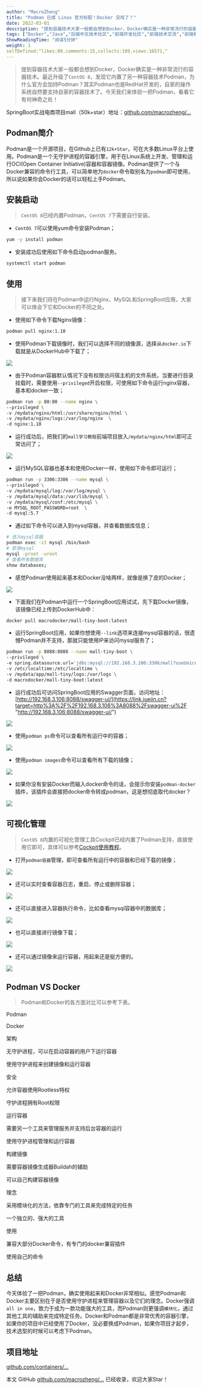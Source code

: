 ```yaml
---
author: "MacroZheng"
title: "Podman 已成 Linux 官方标配！Docker 没戏了？"
date: 2022-03-01
description: "提到容器技术大家一般都会想到Docker，Docker确实是一种非常流行的容器技术。最近升级了CentOS8，发现内置了另一种容器技术Podman，为什么官方会加持Podman？今天我们就来体验一把！"
tags: ["Docker","Java","后端中文技术社区","前端开发社区","前端技术交流","前端框架教程","JavaScript 学习资源","CSS 技巧与最佳实践","HTML5 最新动态","前端工程师职业发展","开源前端项目","前端技术趋势"]
ShowReadingTime: "阅读5分钟"
weight: 1
selfDefined:"likes:80,comments:15,collects:109,views:16571,"
---
```

> 提到容器技术大家一般都会想到Docker，Docker确实是一种非常流行的容器技术。最近升级了`CentOS 8`，发现它内置了另一种容器技术Podman，为什么官方会加持Podman？其实Podman也是RedHat开发的，自家的操作系统自然要支持自家的容器技术了。今天我们来体验一把Podman，看看它有何神奇之处！

SpringBoot实战电商项目mall（50k+star）地址：[github.com/macrozheng/…](https://link.juejin.cn?target=https%3A%2F%2Fgithub.com%2Fmacrozheng%2Fmall "https://github.com/macrozheng/mall")

Podman简介
--------

Podman是一个开源项目，在Github上已有`12k+Star`，可在大多数Linux平台上使用。Podman是一个无守护进程的容器引擎，用于在Linux系统上开发、管理和运行OCI(Open Container Initiative)容器和容器镜像。Podman提供了一个与Docker兼容的命令行工具，可以简单地为`docker`命令取别名为`podman`即可使用，所以说如果你会Docker的话可以轻松上手Podman。

安装启动
----

> `CentOS 8`已经内置Podman，`CentOS 7`下需要自行安装。

*   `CentOS 7`可以使用yum命令安装Podman；

```bash
yum -y install podman
```

*   安装成功后使用如下命令启动podman服务。

```bash
systemctl start podman
```

使用
--

> 接下来我们将在Podman中运行Nginx、MySQL和SpringBoot应用，大家可以体会下它和Docker的不同之处。

*   使用如下命令下载Nginx镜像：

```bash
podman pull nginx:1.10
```

*   使用Podman下载镜像时，我们可以选择不同的镜像源，选择从`docker.io`下载就是从DockerHub中下载了；

![](/images/jueJin/8670b2f5bdb64f9.png)

*   由于Podman容器默认情况下没有权限访问宿主机的文件系统，当要进行目录挂载时，需要使用`--privileged`开启权限，可使用如下命令运行nginx容器，基本和docker一致；

```bash
podman run -p 80:80 --name nginx \
--privileged \
-v /mydata/nginx/html:/usr/share/nginx/html \
-v /mydata/nginx/logs:/var/log/nginx  \
-d nginx:1.10
```

*   运行成功后，把我们的`mall学习教程`前端项目放入`/mydata/nginx/html`即可正常访问了；

![](/images/jueJin/efbaa5307ad8425.png)

*   运行MySQL容器也基本和使用Docker一样，使用如下命令即可运行；

```bash
podman run -p 3306:3306 --name mysql \
--privileged \
-v /mydata/mysql/log:/var/log/mysql \
-v /mydata/mysql/data:/var/lib/mysql \
-v /mydata/mysql/conf:/etc/mysql \
-e MYSQL_ROOT_PASSWORD=root  \
-d mysql:5.7
```

*   通过如下命令可以进入到mysql容器，并查看数据库信息；

```bash
# 进入mysql容器
podman exec -it mysql /bin/bash
# 登录mysql
mysql -proot -uroot
# 查看所有数据库
show databases;
```

*   感觉Podman使用起来基本和Docker没啥两样，就像是换了皮的Docker；

![](/images/jueJin/e19cab12ee49497.png)

*   下面我们在Podman中运行一个SpringBoot应用试试，先下载Docker镜像，该镜像已经上传到DockerHub中：

```bash
docker pull macrodocker/mall-tiny-boot:latest
```

*   运行SpringBoot应用，如果你想使用`--link`选项来连接mysql容器的话，很遗憾Podman并不支持，那就只能使用IP来访问mysql服务了；

```bash
podman run -p 8088:8088 --name mall-tiny-boot \
--privileged \
-e spring.datasource.url='jdbc:mysql://192.168.3.106:3306/mall?useUnicode=true&characterEncoding=utf-8&serverTimezone=Asia/Shanghai' \
-v /etc/localtime:/etc/localtime \
-v /mydata/app/mall-tiny/logs:/var/logs \
-d macrodocker/mall-tiny-boot:latest
```

*   运行成功后可访问SpringBoot应用的Swagger页面，访问地址：[http://192.168.3.106:8088/swagger-ui/](https://link.juejin.cn?target=http%3A%2F%2F192.168.3.106%3A8088%2Fswagger-ui%2F "http://192.168.3.106:8088/swagger-ui/")

![](/images/jueJin/e8483a3e9ac045f.png)

*   使用`podman ps`命令可以查看所有运行中的容器；

![](/images/jueJin/8bb4039867464c5.png)

*   使用`podman images`命令可以查看所有下载的镜像；

![](/images/jueJin/184867c68112464.png)

*   如果你没有安装Docker而输入docker命令的话，会提示你安装`podman-docker`插件，该插件会直接把docker命令转成podman，这是想彻底取代docker？

![](/images/jueJin/bfba713a86e2407.png)

可视化管理
-----

> `CentOS 8`内置的可视化管理工具Cockpit已经内置了Podman支持，直接使用它即可，具体可以参考[Cockpit使用教程](https://link.juejin.cn?target=https%3A%2F%2Fmp.weixin.qq.com%2Fs%2Fp4r9hPHnNTK5EKcWIAL8Vw "https://mp.weixin.qq.com/s/p4r9hPHnNTK5EKcWIAL8Vw")。

*   打开`podman容器`管理，即可查看所有运行中的容器和已经下载的镜像；

![](/images/jueJin/a74e085d5a654f0.png)

*   还可以实时查看容器日志，重启、停止或删除容器；

![](/images/jueJin/6e253249b7144a2.png)

*   还可以直接进入容器执行命令，比如查看mysql容器中的数据库；

![](/images/jueJin/a4aa6a08f6a7420.png)

*   也可以直接进行镜像下载；

![](/images/jueJin/506e64b39af745b.png)

*   还可以通过镜像来运行容器，用起来还是挺方便的。

![](/images/jueJin/8e068f24dfc5433.png)

Podman VS Docker
----------------

> Podman和Docker的各方面对比可以参考下表。

Podman

Docker

架构

无守护进程，可以在启动容器的用户下运行容器

使用守护进程来创建镜像和运行容器

安全

允许容器使用Rootless特权

守护进程拥有Root权限

运行容器

需要另一个工具来管理服务并支持后台容器的运行

使用守护进程管理和运行容器

构建镜像

需要容器镜像生成器Buildah的辅助

可以自己构建容器镜像

理念

采用模块化的方法，依靠专门的工具来完成特定的任务

一个独立的、强大的工具

使用

兼容大部分Docker命令，有专门的docker兼容插件

使用自己的命令

总结
--

今天体验了一把Podman，确实使用起来和Docker非常相似。感觉Podman和Docker主要区别在于是否使用守护进程来管理容器以及它们的理念。Docker强调`all in one`，致力于成为一款功能强大的工具，而Podman则更强调`模块化`，通过其他工具的辅助来完成特定任务。Docker和Podman都是非常优秀的容器引擎，如果你的项目中已经使用了Docker，没必要换成Podman，如果你项目才起步，技术选型的时候可以考虑下Podman。

项目地址
----

[github.com/containers/…](https://link.juejin.cn?target=https%3A%2F%2Fgithub.com%2Fcontainers%2Fpodman "https://github.com/containers/podman")

本文 GitHub [github.com/macrozheng/…](https://link.juejin.cn?target=https%3A%2F%2Fgithub.com%2Fmacrozheng%2Fmall-learning "https://github.com/macrozheng/mall-learning") 已经收录，欢迎大家Star！